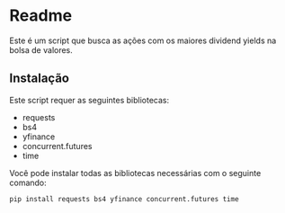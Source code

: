 # Readme

Este é um script que busca as ações com os maiores dividend yields na bolsa de valores.

## Instalação

Este script requer as seguintes bibliotecas:

- requests
- bs4
- yfinance
- concurrent.futures
- time

Você pode instalar todas as bibliotecas necessárias com o seguinte comando:

```sh
pip install requests bs4 yfinance concurrent.futures time
